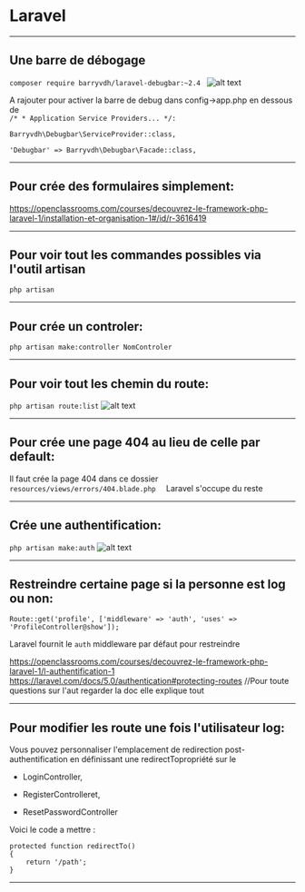 # Laravel
******

## Une barre de débogage
`composer require barryvdh/laravel-debugbar:~2.4 `
![alt text](https://cloud.githubusercontent.com/assets/973269/4270452/740c8c8c-3ccb-11e4-8d9a-5a9e64f19351.png)

A rajouter pour activer la barre de debug dans config->app.php en dessous de   
         `/*
         * Application Service Providers...
         */:`

`Barryvdh\Debugbar\ServiceProvider::class,` 

`'Debugbar' => Barryvdh\Debugbar\Facade::class,`



******

## Pour crée des formulaires simplement:

https://openclassrooms.com/courses/decouvrez-le-framework-php-laravel-1/installation-et-organisation-1#/id/r-3616419

******

## Pour voir tout les commandes possibles via l'outil artisan

`php artisan`

******

## Pour crée un controler:

`php artisan make:controller NomControler`
******


## Pour voir tout les chemin du route:

`php artisan route:list`
![alt text](https://s3-eu-west-1.amazonaws.com/sdz-upload/prod/upload/img0154.JPG)
******

## Pour crée une page 404 au lieu de celle par default:

Il faut crée la page 404 dans ce dossier
`resources/views/errors/404.blade.php  `
Laravel s'occupe du reste

******

## Crée une authentification:

`php artisan make:auth`
![alt text](https://s3-eu-west-1.amazonaws.com/sdz-upload/prod/upload/img0182.JPG)

******

## Restreindre certaine page si la personne est log ou non:

`Route::get('profile', ['middleware' => 'auth', 'uses' => 'ProfileController@show']);`

Laravel fournit le `auth` middleware par défaut pour restreindre

https://openclassrooms.com/courses/decouvrez-le-framework-php-laravel-1/l-authentification-1
https://laravel.com/docs/5.0/authentication#protecting-routes
//Pour toute questions sur l'aut regarder la doc elle explique tout
******

## Pour modifier les route une fois l'utilisateur log:

Vous pouvez personnaliser l'emplacement de redirection post-authentification 
en définissant une  redirectTopropriété sur le 

* LoginController,

* RegisterControlleret,

* ResetPasswordController

Voici le code a mettre :

    protected function redirectTo()
    {
        return '/path';
    }

******
